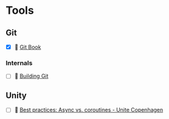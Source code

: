 # Tools
## Git
- [x] 📘 [Git Book](https://git-scm.com/book/en/v2)

### Internals
- [ ] 📘 [Building Git](https://shop.jcoglan.com/building-git/)

## Unity
- [ ] 🎥 [Best practices: Async vs. coroutines - Unite Copenhagen](https://www.youtube.com/watch?v=7eKi6NKri6I)